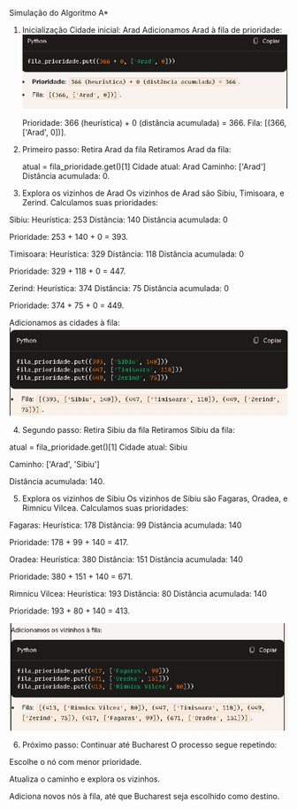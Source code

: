 Simulação do Algoritmo A*
1. Inicialização
  Cidade inicial: Arad
  Adicionamos Arad à fila de prioridade:
  ![image](image_2.png)

   Prioridade: 366 (heurística) + 0 (distância acumulada) = 366.
   Fila: [(366, ['Arad', 0])].

2. Primeiro passo: Retira Arad da fila
Retiramos Arad da fila:

      atual = fila_prioridade.get()[1]
Cidade atual: Arad
Caminho: ['Arad']
Distância acumulada: 0.

3. Explora os vizinhos de Arad
Os vizinhos de Arad são Sibiu, Timisoara, e Zerind. Calculamos suas prioridades:

Sibiu:
  Heurística: 253
  Distância: 140
  Distância acumulada: 0

  Prioridade: 253 + 140 + 0 = 393.

Timisoara:
  Heurística: 329
  Distância: 118
  Distância acumulada: 0
  
  Prioridade: 329 + 118 + 0 = 447.

Zerind:
  Heurística: 374
  Distância: 75
  Distância acumulada: 0
  
  Prioridade: 374 + 75 + 0 = 449.

Adicionamos as cidades à fila:
![image](image.png)

4. Segundo passo: Retira Sibiu da fila
Retiramos Sibiu da fila:

  atual = fila_prioridade.get()[1]
  Cidade atual: Sibiu
  
  Caminho: ['Arad', 'Sibiu']

  Distância acumulada: 140.

5. Explora os vizinhos de Sibiu
Os vizinhos de Sibiu são Fagaras, Oradea, e Rimnicu Vilcea. Calculamos suas prioridades:

Fagaras:
  Heurística: 178
  Distância: 99
  Distância acumulada: 140
  
  Prioridade: 178 + 99 + 140 = 417.

Oradea:
  Heurística: 380
  Distância: 151
  Distância acumulada: 140

  Prioridade: 380 + 151 + 140 = 671.

Rimnicu Vilcea:
  Heurística: 193
  Distância: 80
  Distância acumulada: 140

  Prioridade: 193 + 80 + 140 = 413.

![image](image_3.png)

6. Próximo passo: Continuar até Bucharest
O processo segue repetindo:

Escolhe o nó com menor prioridade.

Atualiza o caminho e explora os vizinhos.

Adiciona novos nós à fila, até que Bucharest seja escolhido como destino.
